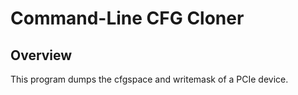 # Command-Line CFG Cloner

## Overview
This program dumps the cfgspace and writemask of a PCIe device.
